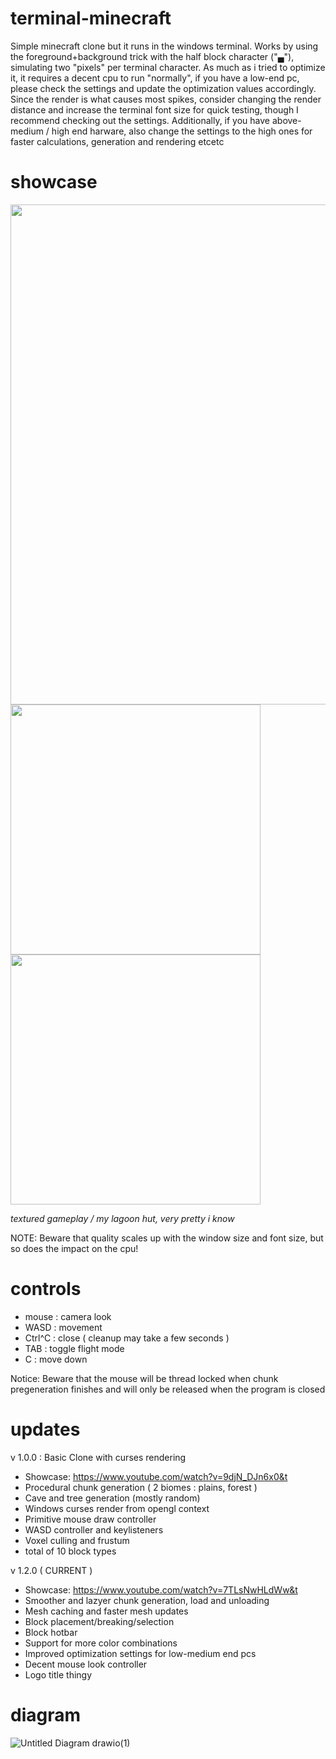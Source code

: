 # terminal-minecraft
Simple minecraft clone but it runs in the windows terminal.
Works by using the foreground+background trick with the half block character ("▄"), simulating two "pixels" per terminal character.
As much as i tried to optimize it, it requires a decent cpu to run "normally", if you have a low-end pc, please check the settings and update the optimization values accordingly.
Since the render is what causes most spikes, consider changing the render distance and increase the terminal font size for quick testing, though I recommend checking out the settings.
Additionally, if you have above-medium / high end harware, also change the settings to the high ones for faster calculations, generation and rendering etcetc

# showcase
<img src="https://github.com/user-attachments/assets/e556e16c-5869-4c81-93fd-13a3e883d13c" width="800">
<img src="https://github.com/user-attachments/assets/e1a3d29f-60dd-47ff-8444-a4691e17174f" width="400">
<img src="https://github.com/user-attachments/assets/a728239c-0904-4313-9d9c-bc2aa7314bf1" width="400">

*textured gameplay  /  my lagoon hut, very pretty i know*

NOTE: Beware that quality scales up with the window size and font size, but so does the impact on the cpu!


# controls
* mouse : camera look
* WASD : movement
* Ctrl^C : close  ( cleanup may take a few seconds )
* TAB : toggle flight mode
* C : move down

Notice: Beware that the mouse will be thread locked when chunk pregeneration finishes and will only be released when the program is closed


# updates
v 1.0.0 : Basic Clone with curses rendering
* Showcase: https://www.youtube.com/watch?v=9djN_DJn6x0&t
* Procedural chunk generation ( 2 biomes : plains, forest )
* Cave and tree generation (mostly random)
* Windows curses render from opengl context
* Primitive mouse draw controller
* WASD controller and keylisteners
* Voxel culling and frustum
* total of 10 block types

v 1.2.0  ( CURRENT )
* Showcase: https://www.youtube.com/watch?v=7TLsNwHLdWw&t
* Smoother and lazyer chunk generation, load and unloading
* Mesh caching and faster mesh updates
* Block placement/breaking/selection
* Block hotbar
* Support for more color combinations
* Improved optimization settings for low-medium end pcs
* Decent mouse look controller
* Logo title thingy



# diagram
![Untitled Diagram drawio(1)](https://github.com/user-attachments/assets/6e2dacbf-65f1-4746-9931-352bf4dda993)

